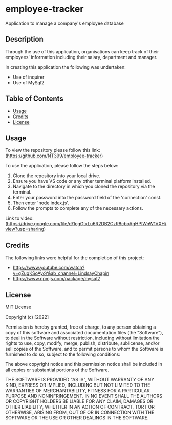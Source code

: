 # employee-tracker
Application to manage a company's employee database

## Description

Through the use of this application, organisations can keep track of their employees' information including their salary, department and manager. 

In creating this application the following was undertaken:
- Use of inquirer
- Use of MySql2

## Table of Contents

- [Usage](#usage)
- [Credits](#credits)
- [License](#license)


## Usage

To view the repository please follow this link: (https://github.com/NT399/employee-tracker)

To use the application, please follow the steps below:
1. Clone the repository into your local drive.
2. Ensure you have VS code or any other terminal platform installed.
3. Navigate to the directory in which you cloned the repository via the terminal.
4. Enter your password into the password field of the 'connection' const.
5. Then enter 'node index.js'.
6. Follow the prompts to complete any of the necessary actions. 

Link to video: (https://drive.google.com/file/d/1cgGtxLu6R2DB2CzR8cboAgHPIWnW1VXH/view?usp=sharing)


## Credits

The following links were helpful for the completion of this project:
- https://www.youtube.com/watch?v=gZugKSoAyoY&ab_channel=LindsayChapin
- https://www.npmjs.com/package/mysql2

## License

MIT License

Copyright (c) [2022]

Permission is hereby granted, free of charge, to any person obtaining a copy
of this software and associated documentation files (the "Software"), to deal
in the Software without restriction, including without limitation the rights
to use, copy, modify, merge, publish, distribute, sublicense, and/or sell
copies of the Software, and to permit persons to whom the Software is
furnished to do so, subject to the following conditions:

The above copyright notice and this permission notice shall be included in all
copies or substantial portions of the Software.

THE SOFTWARE IS PROVIDED "AS IS", WITHOUT WARRANTY OF ANY KIND, EXPRESS OR
IMPLIED, INCLUDING BUT NOT LIMITED TO THE WARRANTIES OF MERCHANTABILITY,
FITNESS FOR A PARTICULAR PURPOSE AND NONINFRINGEMENT. IN NO EVENT SHALL THE
AUTHORS OR COPYRIGHT HOLDERS BE LIABLE FOR ANY CLAIM, DAMAGES OR OTHER
LIABILITY, WHETHER IN AN ACTION OF CONTRACT, TORT OR OTHERWISE, ARISING FROM,
OUT OF OR IN CONNECTION WITH THE SOFTWARE OR THE USE OR OTHER DEALINGS IN THE
SOFTWARE.
